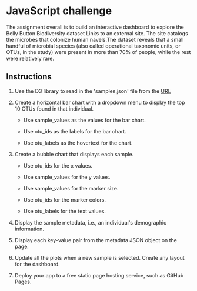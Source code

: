 # JavaScript challenge

The assignment overall is to build an interactive dashboard to explore the Belly Button Biodiversity dataset Links to an external site. The site catalogs the microbes that colonize human navels.The dataset reveals that a small handful of microbial species (also called operational taxonomic units, or OTUs, in the study) were present in more than 70% of people, while the rest were relatively rare.

## Instructions

1.	Use the D3 library to read in the 'samples.json' file from the [URL](https://2u-data-curriculum-team.s3.amazonaws.com/dataviz-classroom/v1.1/14-Interactive-Web-Visualizations/02-Homework/samples.json)

2.	Create a horizontal bar chart with a dropdown menu to display the top 10 OTUs found in that individual.
   
      - Use sample_values as the values for the bar chart.
   
      - Use otu_ids as the labels for the bar chart.
    
      - Use otu_labels as the hovertext for the chart.
    
3.	Create a bubble chart that displays each sample.

      - Use otu_ids for the x values.
   
      - Use sample_values for the y values.
   
      - Use sample_values for the marker size.
   
      - Use otu_ids for the marker colors.
   
      - Use otu_labels for the text values.

4.	Display the sample metadata, i.e., an individual's demographic information.

5.	Display each key-value pair from the metadata JSON object on the page.

6. Update all the plots when a new sample is selected. Create any layout for the dashboard.

7.	Deploy your app to a free static page hosting service, such as GitHub Pages.




